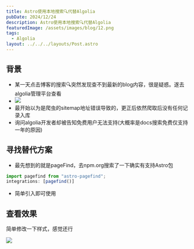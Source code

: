 ```yaml
---
title: Astro使用本地搜索🔍代替Algolia
pubDate: 2024/12/24
description: Astro使用本地搜索🔍代替Algolia
featuredImage: /assets/images/blog/12.png
tags:
  - Algolia
layout: ../../../layouts/Post.astro
---
```

## 背景

* 某一天点击博客的搜索🔍突然发现查不到最新的blog内容，很是疑惑。遂去algolia管理平台查看
* ![](/assets/images/blog/222.png)
* 最开始以为是爬虫的sitemap地址错误导致的，更正后依然爬取后没有任何记录入库
* 询问algolia开发者却被告知免费用户无法支持(大概率是docs搜索免费仅支持一年的原因)

## 寻找替代方案

* 最先想到的就是pageFind，去npm.org搜索了一下确实有支持Astro包

```javascript
import pagefind from "astro-pagefind";
integrations: [pagefind()]
```

* 简单引入即可使用

## 查看效果

 简单修改一下样式，感觉还行

![](/assets/images/blog/search.png)
